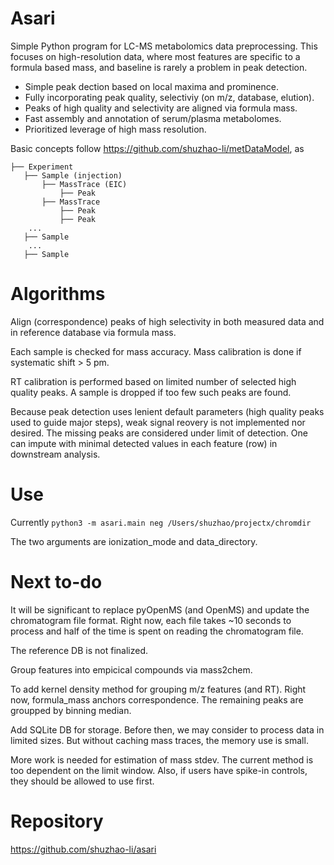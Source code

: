 Asari
=====

Simple Python program for LC-MS metabolomics data preprocessing.
This focuses on high-resolution data, where most features are specific to a formula based mass, 
and baseline is rarely a problem in peak detection.

- Simple peak dection based on local maxima and prominence.
- Fully incorporating peak quality, selectiviy (on m/z, database, elution).
- Peaks of high quality and selectivity are aligned via formula mass.
- Fast assembly and annotation of serum/plasma metabolomes.
- Prioritized leverage of high mass resolution.

Basic concepts follow https://github.com/shuzhao-li/metDataModel, as

    ├── Experiment
       ├── Sample (injection) 
           ├── MassTrace (EIC)
               ├── Peak
           ├── MassTrace 
               ├── Peak
               ├── Peak
        ...
       ├── Sample 
        ...
       ├── Sample 

Algorithms
==========

Align (correspondence) peaks of high selectivity in both measured data and in reference database via formula mass.

Each sample is checked for mass accuracy. Mass calibration is done if systematic shift > 5 pm.

RT calibration is performed based on limited number of selected high quality peaks. A sample is dropped if too few such peaks are found. 

Because peak detection uses lenient default parameters (high quality peaks used to guide major steps),
weak signal reovery is not implemented nor desired. The missing peaks are considered under limit of detection.
One can impute with minimal detected values in each feature (row) in downstream analysis. 

Use
===
Currently 
`python3 -m asari.main neg /Users/shuzhao/projectx/chromdir`

The two arguments are ionization_mode and data_directory.

Next to-do
==========

It will be significant to replace pyOpenMS (and OpenMS) and update the chromatogram file format.
Right now, each file takes ~10 seconds to process and half of the time is spent on reading the chromatogram file.

The reference DB is not finalized. 

Group features into empicical compounds via mass2chem.

To add kernel density method for grouping m/z features (and RT). Right now, formula_mass anchors correspondence. The remaining peaks are groupped by binning median.

Add SQLite DB for storage.
Before then, we may consider to process data in limited sizes. But without caching mass traces, the memory use is small.

More work is needed for estimation of mass stdev. The current method is too dependent on the limit window. 
Also, if users have spike-in controls, they should be allowed to use first.


Repository
==========
https://github.com/shuzhao-li/asari
